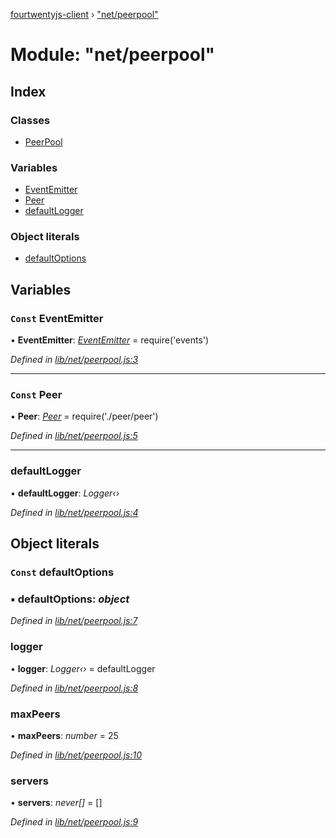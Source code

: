 [fourtwentyjs-client](../README.md) › ["net/peerpool"](_net_peerpool_.md)

# Module: "net/peerpool"

## Index

### Classes

* [PeerPool](../classes/_net_peerpool_.peerpool.md)

### Variables

* [EventEmitter](_net_peerpool_.md#const-eventemitter)
* [Peer](_net_peerpool_.md#const-peer)
* [defaultLogger](_net_peerpool_.md#defaultlogger)

### Object literals

* [defaultOptions](_net_peerpool_.md#const-defaultoptions)

## Variables

### `Const` EventEmitter

• **EventEmitter**: *[EventEmitter](_net_peer_peer_.md#const-eventemitter)* = require('events')

*Defined in [lib/net/peerpool.js:3](https://github.com/420integrated/fourtwentyjs-client/blob/master/lib/net/peerpool.js#L3)*

___

### `Const` Peer

• **Peer**: *[Peer](../classes/_net_peer_peer_.peer.md)* = require('./peer/peer')

*Defined in [lib/net/peerpool.js:5](https://github.com/420integrated/fourtwentyjs-client/blob/master/lib/net/peerpool.js#L5)*

___

###  defaultLogger

• **defaultLogger**: *Logger‹›*

*Defined in [lib/net/peerpool.js:4](https://github.com/420integrated/fourtwentyjs-client/blob/master/lib/net/peerpool.js#L4)*

## Object literals

### `Const` defaultOptions

### ▪ **defaultOptions**: *object*

*Defined in [lib/net/peerpool.js:7](https://github.com/420integrated/fourtwentyjs-client/blob/master/lib/net/peerpool.js#L7)*

###  logger

• **logger**: *Logger‹›* = defaultLogger

*Defined in [lib/net/peerpool.js:8](https://github.com/420integrated/fourtwentyjs-client/blob/master/lib/net/peerpool.js#L8)*

###  maxPeers

• **maxPeers**: *number* = 25

*Defined in [lib/net/peerpool.js:10](https://github.com/420integrated/fourtwentyjs-client/blob/master/lib/net/peerpool.js#L10)*

###  servers

• **servers**: *never[]* = []

*Defined in [lib/net/peerpool.js:9](https://github.com/420integrated/fourtwentyjs-client/blob/master/lib/net/peerpool.js#L9)*
